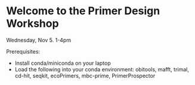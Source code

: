 # Welcome to the Primer Design Workshop

Wednesday, Nov 5. 1-4pm

Prerequisites:

* Install conda/miniconda on your laptop
* Load the following into your conda environment: obitools, mafft, trimal, cd-hit, seqkit, ecoPrimers, mbc-prime, PrimerProspector
